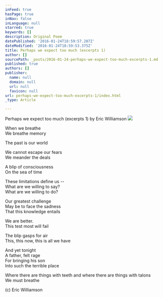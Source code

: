 ```yaml
---
inFeed: true
hasPage: true
inNav: false
inLanguage: null
starred: true
keywords: []
description: Original Poem
datePublished: '2016-01-24T18:59:57.207Z'
dateModified: '2016-01-24T18:59:53.375Z'
title: Perhaps we expect too much (excerpts 1)
author: []
sourcePath: _posts/2016-01-24-perhaps-we-expect-too-much-excerpts-1.md
published: true
authors: []
publisher:
  name: null
  domain: null
  url: null
  favicon: null
url: perhaps-we-expect-too-much-excerpts-1/index.html
_type: Article

---
```

Perhaps we expect too much (excerpts 1) by Eric Williamson
![](https://s3-us-west-2.amazonaws.com/the-grid-img/p/664a40dd467201eba3c6ac778333885c337d3be6.jpg)

When we breathe   
We breathe memory 

The past is our world 

We cannot escape our fears   
We meander the deals 

A blip of consciousness   
On the sea of time 

These limitations define us --   
What are we willing to say?   
What are we willing to do? 

Our greatest challenge   
May be to face the sadness   
That this knowledge entails 

We are better.   
This test most will fail 

The blip gasps for air   
This, this now, this is all we have 

And yet tonight   
A father, felt rage   
For bringing his son   
Into such the terrible place 

Where there are things with teeth and where there are things with talons   
We must breathe 

(c) Eric Williamson